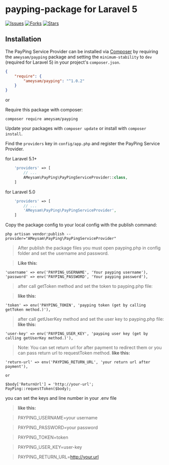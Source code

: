 # payping-package for Laravel 5

[![Issues](https://img.shields.io/github/issues/ameysam/payping-package.svg?style=flat-square)](https://github.com/ameysam/payping-package/issues)
[![Forks](https://img.shields.io/github/forks/ameysam/payping-package.svg?style=flat-square)](https://github.com/ameysam/payping-package/network/members)
[![Stars](https://img.shields.io/github/stars/ameysam/payping-package.svg?style=flat-square)](https://github.com/ameysam/payping-package/stargazers)

## Installation

The PayPing Service Provider can be installed via [Composer](http://getcomposer.org) by requiring the
`ameysam/payping` package and setting the `minimum-stability` to `dev` (required for Laravel 5) in your
project's `composer.json`.

```json
{
    "require": {
        "ameysam/payping": "^1.0.2"
    }
}
```

or

Require this package with composer:

```
composer require ameysam/payping
```

Update your packages with ```composer update``` or install with ```composer install```.


Find the `providers` key in `config/app.php` and register the PayPing Service Provider.

for Laravel 5.1+
```php
    'providers' => [
        // ...
        AMeysam\PayPing\PayPingServiceProvider::class,
    ]
```
for Laravel 5.0
```php
    'providers' => [
        // ...
        'AMeysam\PayPing\PayPingServiceProvider',
    ]
```

Copy the package config to your local config with the publish command:

```shell
php artisan vendor:publish --provider="AMeysam\PayPing\PayPingServiceProvider"
```

> After publish the package files you must open payping.php in config folder and set the username and password.
> 

> **Like this:**

	'username' => env('PAYPING_USERNAME', 'Your payping username'),
    'password' => env('PAYPING_PASSWORD', 'Your payping password'),
    
> 
> after call getToken method and set the token to payping.php file:

> **like this:**
>

    'token' => env('PAYPING_TOKEN', 'payping token (get by calling getToken method.)'),
    
>
> after call getUserKey method and set the user key to payping.php file:
> **like this:**
>

    'user-key' => env('PAYPING_USER_KEY', 'payping user key (get by calling getUserKey method.)'),
    
>
> Note: You can set return url for after payment to redirect them or you can pass return url to requestToken method.
> **like this:**
>

    'return-url' => env('PAYPING_RETURN_URL', 'your return url after payment'),
    
    or
    
    $body['ReturnUrl'] = 'http://your-url';
    PayPing::requestToken($body);
    
>

you can set the keys and line number in your .env file

> **like this:**

> PAYPING_USERNAME=your username

> PAYPING_PASSWORD=your password

> PAYPING_TOKEN=token

> PAYPING_USER_KEY=user-key

> PAYPING_RETURN_URL=http://your.url
